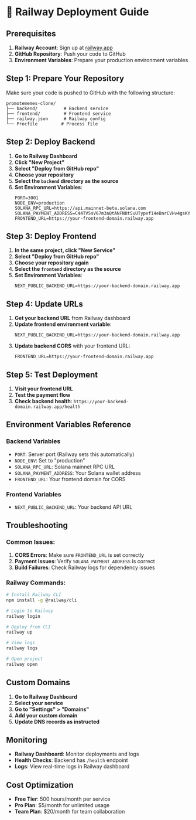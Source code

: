 # 🚀 Railway Deployment Guide

## Prerequisites

1. **Railway Account**: Sign up at [railway.app](https://railway.app)
2. **GitHub Repository**: Push your code to GitHub
3. **Environment Variables**: Prepare your production environment variables

## Step 1: Prepare Your Repository

Make sure your code is pushed to GitHub with the following structure:
```
promotememes-clone/
├── backend/          # Backend service
├── frontend/         # Frontend service
├── railway.json      # Railway config
└── Procfile         # Process file
```

## Step 2: Deploy Backend

1. **Go to Railway Dashboard**
2. **Click "New Project"**
3. **Select "Deploy from GitHub repo"**
4. **Choose your repository**
5. **Select the `backend` directory as the source**
6. **Set Environment Variables**:
   ```
   PORT=3001
   NODE_ENV=production
   SOLANA_RPC_URL=https://api.mainnet-beta.solana.com
   SOLANA_PAYMENT_ADDRESS=C44TV5sV67m3aQtANFN8tSuUTypvf14eBnrCVHv4gsKY
   FRONTEND_URL=https://your-frontend-domain.railway.app
   ```

## Step 3: Deploy Frontend

1. **In the same project, click "New Service"**
2. **Select "Deploy from GitHub repo"**
3. **Choose your repository again**
4. **Select the `frontend` directory as the source**
5. **Set Environment Variables**:
   ```
   NEXT_PUBLIC_BACKEND_URL=https://your-backend-domain.railway.app
   ```

## Step 4: Update URLs

1. **Get your backend URL** from Railway dashboard
2. **Update frontend environment variable**:
   ```
   NEXT_PUBLIC_BACKEND_URL=https://your-backend-domain.railway.app
   ```
3. **Update backend CORS** with your frontend URL:
   ```
   FRONTEND_URL=https://your-frontend-domain.railway.app
   ```

## Step 5: Test Deployment

1. **Visit your frontend URL**
2. **Test the payment flow**
3. **Check backend health**: `https://your-backend-domain.railway.app/health`

## Environment Variables Reference

### Backend Variables
- `PORT`: Server port (Railway sets this automatically)
- `NODE_ENV`: Set to "production"
- `SOLANA_RPC_URL`: Solana mainnet RPC URL
- `SOLANA_PAYMENT_ADDRESS`: Your Solana wallet address
- `FRONTEND_URL`: Your frontend domain for CORS

### Frontend Variables
- `NEXT_PUBLIC_BACKEND_URL`: Your backend API URL

## Troubleshooting

### Common Issues:
1. **CORS Errors**: Make sure `FRONTEND_URL` is set correctly
2. **Payment Issues**: Verify `SOLANA_PAYMENT_ADDRESS` is correct
3. **Build Failures**: Check Railway logs for dependency issues

### Railway Commands:
```bash
# Install Railway CLI
npm install -g @railway/cli

# Login to Railway
railway login

# Deploy from CLI
railway up

# View logs
railway logs

# Open project
railway open
```

## Custom Domains

1. **Go to Railway Dashboard**
2. **Select your service**
3. **Go to "Settings" > "Domains"**
4. **Add your custom domain**
5. **Update DNS records as instructed**

## Monitoring

- **Railway Dashboard**: Monitor deployments and logs
- **Health Checks**: Backend has `/health` endpoint
- **Logs**: View real-time logs in Railway dashboard

## Cost Optimization

- **Free Tier**: 500 hours/month per service
- **Pro Plan**: $5/month for unlimited usage
- **Team Plan**: $20/month for team collaboration
